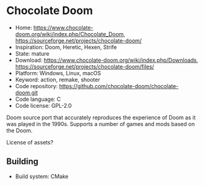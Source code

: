 # Chocolate Doom

- Home: https://www.chocolate-doom.org/wiki/index.php/Chocolate_Doom, https://sourceforge.net/projects/chocolate-doom/
- Inspiration: Doom, Heretic, Hexen, Strife
- State: mature
- Download: https://www.chocolate-doom.org/wiki/index.php/Downloads, https://sourceforge.net/projects/chocolate-doom/files/
- Platform: Windows, Linux, macOS
- Keyword: action, remake, shooter
- Code repository: https://github.com/chocolate-doom/chocolate-doom.git
- Code language: C
- Code license: GPL-2.0

Doom source port that accurately reproduces the experience of Doom as it was played in the 1990s.
Supports a number of games and mods based on the Doom.

License of assets?

## Building

- Build system: CMake
